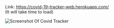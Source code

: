 Link: https://covid-19-tracker-web.herokuapp.com/
<br/>(It will take time to load)

![Screenshot Of Covid Tracker](https://i.imgur.com/Pfn4JiQ.png)
